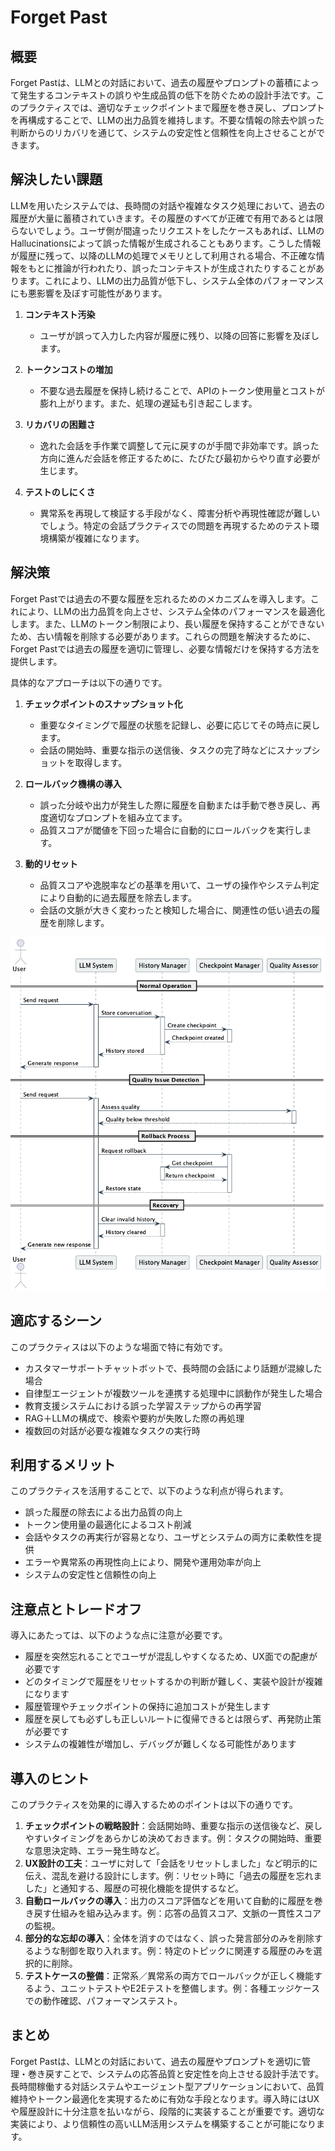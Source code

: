 # Forget Past

## 概要

Forget Pastは、LLMとの対話において、過去の履歴やプロンプトの蓄積によって発生するコンテキストの誤りや生成品質の低下を防ぐための設計手法です。このプラクティスでは、適切なチェックポイントまで履歴を巻き戻し、プロンプトを再構成することで、LLMの出力品質を維持します。不要な情報の除去や誤った判断からのリカバリを通じて、システムの安定性と信頼性を向上させることができます。

## 解決したい課題

LLMを用いたシステムでは、長時間の対話や複雑なタスク処理において、過去の履歴が大量に蓄積されていきます。その履歴のすべてが正確で有用であるとは限らないでしょう。ユーザ側が間違ったリクエストをしたケースもあれば、LLMのHallucinationsによって誤った情報が生成されることもあります。こうした情報が履歴に残って、以降のLLMの処理でメモリとして利用される場合、不正確な情報をもとに推論が行われたり、誤ったコンテキストが生成されたりすることがあります。これにより、LLMの出力品質が低下し、システム全体のパフォーマンスにも悪影響を及ぼす可能性があります。

1. **コンテキスト汚染**
   - ユーザが誤って入力した内容が履歴に残り、以降の回答に影響を及ぼします。

2. **トークンコストの増加**
   - 不要な過去履歴を保持し続けることで、APIのトークン使用量とコストが膨れ上がります。また、処理の遅延も引き起こします。

3. **リカバリの困難さ**
   - 逸れた会話を手作業で調整して元に戻すのが手間で非効率です。誤った方向に進んだ会話を修正するために、たびたび最初からやり直す必要が生じます。

4. **テストのしにくさ**
   - 異常系を再現して検証する手段がなく、障害分析や再現性確認が難しいでしょう。特定の会話プラクティスでの問題を再現するためのテスト環境構築が複雑になります。

## 解決策

Forget Pastでは過去の不要な履歴を忘れるためのメカニズムを導入します。これにより、LLMの出力品質を向上させ、システム全体のパフォーマンスを最適化します。また、LLMのトークン制限により、長い履歴を保持することができないため、古い情報を削除する必要があります。これらの問題を解決するために、Forget Pastでは過去の履歴を適切に管理し、必要な情報だけを保持する方法を提供します。

具体的なアプローチは以下の通りです。

1. **チェックポイントのスナップショット化**
   - 重要なタイミングで履歴の状態を記録し、必要に応じてその時点に戻します。
   - 会話の開始時、重要な指示の送信後、タスクの完了時などにスナップショットを取得します。

2. **ロールバック機構の導入**
   - 誤った分岐や出力が発生した際に履歴を自動または手動で巻き戻し、再度適切なプロンプトを組み立てます。
   - 品質スコアが閾値を下回った場合に自動的にロールバックを実行します。

3. **動的リセット**
   - 品質スコアや逸脱率などの基準を用いて、ユーザの操作やシステム判定により自動的に過去履歴を除去します。
   - 会話の文脈が大きく変わったと検知した場合に、関連性の低い過去の履歴を削除します。

![img](uml/images/forget_past_pattern_sequence.png)

## 適応するシーン

このプラクティスは以下のような場面で特に有効です。

- カスタマーサポートチャットボットで、長時間の会話により話題が混線した場合
- 自律型エージェントが複数ツールを連携する処理中に誤動作が発生した場合
- 教育支援システムにおける誤った学習ステップからの再学習
- RAG＋LLMの構成で、検索や要約が失敗した際の再処理
- 複数回の対話が必要な複雑なタスクの実行時

## 利用するメリット

このプラクティスを活用することで、以下のような利点が得られます。

- 誤った履歴の除去による出力品質の向上
- トークン使用量の最適化によるコスト削減
- 会話やタスクの再実行が容易となり、ユーザとシステムの両方に柔軟性を提供
- エラーや異常系の再現性向上により、開発や運用効率が向上
- システムの安定性と信頼性の向上

## 注意点とトレードオフ

導入にあたっては、以下のような点に注意が必要です。

- 履歴を突然忘れることでユーザが混乱しやすくなるため、UX面での配慮が必要です
- どのタイミングで履歴をリセットするかの判断が難しく、実装や設計が複雑になります
- 履歴管理やチェックポイントの保持に追加コストが発生します
- 履歴を戻しても必ずしも正しいルートに復帰できるとは限らず、再発防止策が必要です
- システムの複雑性が増加し、デバッグが難しくなる可能性があります

## 導入のヒント

このプラクティスを効果的に導入するためのポイントは以下の通りです。

1. **チェックポイントの戦略設計**：会話開始時、重要な指示の送信後など、戻しやすいタイミングをあらかじめ決めておきます。例：タスクの開始時、重要な意思決定時、エラー発生時など。
2. **UX設計の工夫**：ユーザに対して「会話をリセットしました」など明示的に伝え、混乱を避ける設計にします。例：リセット時に「過去の履歴を忘れました」と通知する、履歴の可視化機能を提供するなど。
3. **自動ロールバックの導入**：出力のスコア評価などを用いて自動的に履歴を巻き戻す仕組みを組み込みます。例：応答の品質スコア、文脈の一貫性スコアの監視。
4. **部分的な忘却の導入**：全体を消すのではなく、誤った発言部分のみを削除するような制御を取り入れます。例：特定のトピックに関連する履歴のみを選択的に削除。
5. **テストケースの整備**：正常系／異常系の両方でロールバックが正しく機能するよう、ユニットテストやE2Eテストを整備します。例：各種エッジケースでの動作確認、パフォーマンステスト。

## まとめ

Forget Pastは、LLMとの対話において、過去の履歴やプロンプトを適切に管理・巻き戻すことで、システムの応答品質と安定性を向上させる設計手法です。長時間稼働する対話システムやエージェント型アプリケーションにおいて、品質維持やトークン最適化を実現するために有効な手段となります。導入時にはUXや履歴設計に十分注意を払いながら、段階的に実装することが重要です。適切な実装により、より信頼性の高いLLM活用システムを構築することが可能になります。

